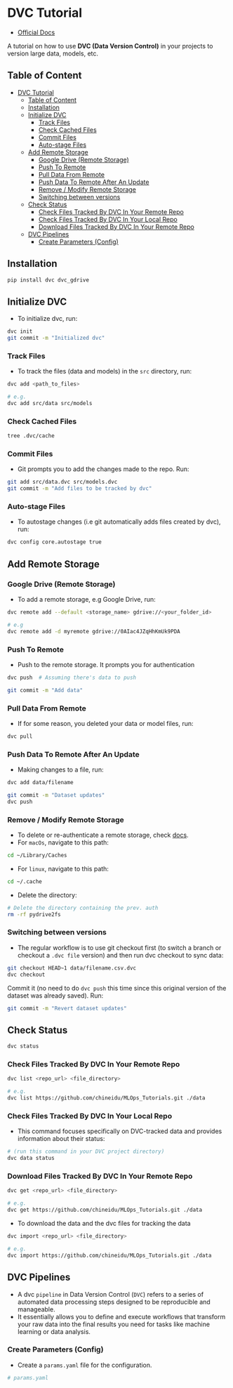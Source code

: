 # DVC Tutorial

- [Official Docs](https://dvc.org/doc)

A tutorial on how to use **DVC (Data Version Control)** in your projects to version large data, models, etc.

## Table of Content

- [DVC Tutorial](#dvc-tutorial)
  - [Table of Content](#table-of-content)
  - [Installation](#installation)
  - [Initialize DVC](#initialize-dvc)
    - [Track Files](#track-files)
    - [Check Cached Files](#check-cached-files)
    - [Commit Files](#commit-files)
    - [Auto-stage Files](#auto-stage-files)
  - [Add Remote Storage](#add-remote-storage)
    - [Google Drive (Remote Storage)](#google-drive-remote-storage)
    - [Push To Remote](#push-to-remote)
    - [Pull Data From Remote](#pull-data-from-remote)
    - [Push Data To Remote After An Update](#push-data-to-remote-after-an-update)
    - [Remove / Modify Remote Storage](#remove--modify-remote-storage)
    - [Switching between versions](#switching-between-versions)
  - [Check Status](#check-status)
    - [Check Files Tracked By DVC In Your Remote Repo](#check-files-tracked-by-dvc-in-your-remote-repo)
    - [Check Files Tracked By DVC In Your Local Repo](#check-files-tracked-by-dvc-in-your-local-repo)
    - [Download Files Tracked By DVC In Your Remote Repo](#download-files-tracked-by-dvc-in-your-remote-repo)
  - [DVC Pipelines](#dvc-pipelines)
    - [Create Parameters (Config)](#create-parameters-config)

## Installation

```sh
pip install dvc dvc_gdrive
```

## Initialize DVC

- To initialize dvc, run:

```bash
dvc init
git commit -m "Initialized dvc"
```

### Track Files

- To track the files (data and models) in the `src` directory, run:

```bash
dvc add <path_to_files>

# e.g.
dvc add src/data src/models
```

### Check Cached Files

```sh
tree .dvc/cache
```

### Commit Files

- Git prompts you to add the changes made to the repo. Run:

```bash
git add src/data.dvc src/models.dvc
git commit -m "Add files to be tracked by dvc"
```

### Auto-stage Files

- To autostage changes (i.e git automatically adds files created by dvc), run:

```bash
dvc config core.autostage true
```

## Add Remote Storage

### Google Drive (Remote Storage)

- To add a remote storage, e.g Google Drive, run:

```bash
dvc remote add --default <storage_name> gdrive://<your_folder_id>

# e.g
dvc remote add -d myremote gdrive://0AIac4JZqHhKmUk9PDA
```

### Push To Remote

- Push to the remote storage. It prompts you for authentication

```sh
dvc push  # Assuming there's data to push

git commit -m "Add data"
```

### Pull Data From Remote

- If for some reason, you deleted your data or model files, run:

```bash
dvc pull
```

### Push Data To Remote After An Update

- Making changes to a file, run:

```bash
dvc add data/filename

git commit -m "Dataset updates"
dvc push
```

### Remove / Modify Remote Storage

- To delete or re-authenticate a remote storage, check [docs](https://dvc.org/doc/user-guide/data-management/remote-storage/google-drive#configuration-parameters).
- For `macOs`, navigate to this path:

```sh
cd ~/Library/Caches
```

- For `linux`, navigate to this path:

```sh
cd ~/.cache
```

- Delete the directory:

```sh
# Delete the directory containing the prev. auth
rm -rf pydrive2fs
```

### Switching between versions

- The regular workflow is to use git checkout first (to switch a branch or checkout a `.dvc file` version) and then run dvc checkout to sync data:

```bash
git checkout HEAD~1 data/filename.csv.dvc
dvc checkout
```

Commit it (no need to do `dvc push` this time since this original version of the dataset was already saved). Run:

```bash
git commit -m "Revert dataset updates"
```

## Check Status

```sh
dvc status
```

### Check Files Tracked By DVC In Your Remote Repo

```sh
dvc list <repo_url> <file_directory>

# e.g.
dvc list https://github.com/chineidu/MLOps_Tutorials.git ./data
```

### Check Files Tracked By DVC In Your Local Repo

- This command focuses specifically on DVC-tracked data and provides information about their status:

```sh
# (run this command in your DVC project directory)
dvc data status
```

### Download Files Tracked By DVC In Your Remote Repo

```sh
dvc get <repo_url> <file_directory>

# e.g.
dvc get https://github.com/chineidu/MLOps_Tutorials.git ./data
```

- To download the data and the dvc files for tracking the data

```sh
dvc import <repo_url> <file_directory>

# e.g.
dvc import https://github.com/chineidu/MLOps_Tutorials.git ./data
```

## DVC Pipelines

- A dvc `pipeline` in Data Version Control (`DVC`) refers to a series of automated data processing steps designed to be reproducible and manageable.
- It essentially allows you to define and execute workflows that transform your raw data into the final results you need for tasks like machine learning or data analysis.

### Create Parameters (Config)

- Create a `params.yaml` file for the configuration.

```yaml
# params.yaml

```
